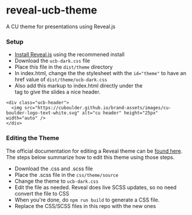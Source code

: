 # reveal-ucb-theme
A CU theme for presentations using Reveal.js 

### Setup
- [Install Reveal.js](https://revealjs.com/installation/#full-setup) using the recommened install
- Download the ````ucb-dark.css```` file
- Place this file in the ````dist/theme```` directory
- In index.html, change the the stylesheet with the ````id="theme"```` to have an href value of ````dist/theme/ucb-dark.css````
- Also add this markup to index.html directly under the <div class="slides"> tag to give the slides a nice header.
````    		
<div class="ucb-header"> 
  <img src="https://cuboulder.github.io/brand-assets/images/cu-boulder-logo-text-white.svg" alt="cu header" height="25px" width="auto" />
</div>
````

### Editing the Theme
The official documentation for editing a Reveal theme can be [found here](https://github.com/hakimel/reveal.js/blob/master/css/theme/README.md). The steps below summarize how to edit this theme using those steps.
- Download the .css and .scss file
- Place the .scss file in the ````css/theme/source````
- Change the theme to ````ucb-dark.css````
- Edit the file as needed. Reveal does live SCSS updates, so no need convert the file to CSS
- When you're done, do ````npm run build```` to generate a CSS file. 
- Replace the CSS/SCSS files in this repo with the new ones

